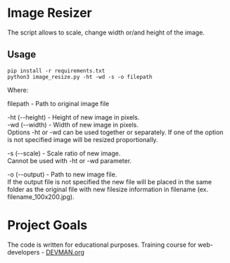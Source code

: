# Image Resizer

The script allows to scale, change width or/and height of the image.

## Usage

    pip install -r requirements.txt
    python3 image_resize.py -ht -wd -s -o filepath

Where:

filepath - Path to original image file

-ht (--height) - Height of new image in pixels.<br>
-wd (--width) - Width of new image in pixels.<br>
Options -ht or -wd can be used together or separately. If one of the option is not specified image will be resized proportionally.

-s (--scale) - Scale ratio of new image.<br>
Cannot be used with -ht or -wd parameter.

-o (--output) - Path to new image file.<br>
If the output file is not specified the new file will be placed in the same folder as the original file with new filesize information in filename (ex. filename_100x200.jpg).

# Project Goals

The code is written for educational purposes. Training course for web-developers - [DEVMAN.org](https://devman.org)